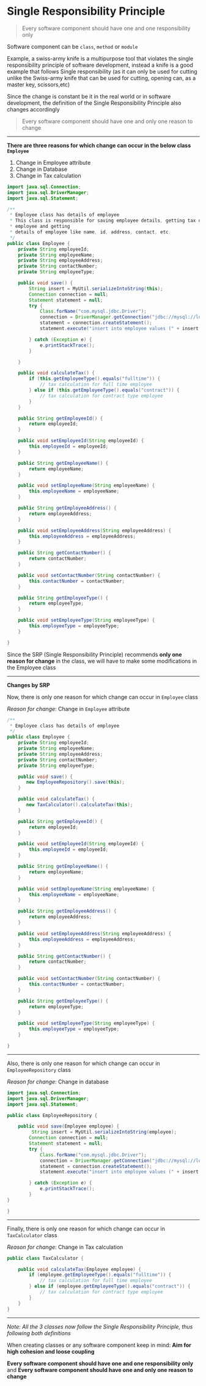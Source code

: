 # Single Responsibility Principle


> Every software component should have one and one responsibility only

Software component can be `class`, `method` or `module`

Example, a swiss-army knife is a multipurpose tool that violates the single responsibility principle of software development, instead a knife is a good example that follows Single responsibility (as it can only be used for cutting unlike the Swiss-army knife that can be used for cutting, opening can, as a master key, scissors,etc)

Since the change is constant be it in the real world or in software development, the definition of the Single Responsibility Principle also changes accordingly 

> Every software component should have one and only one reason to change

---

**There are three reasons for which change can occur in the below class `Employee`**

1. Change in Employee attribute
2. Change in Database
3. Change in Tax calculation

```java
import java.sql.Connection;
import java.sql.DriverManager;
import java.sql.Statement;

/**
 * Employee class has details of employee
 * This class is responsible for saving employee details, getting tax of
 * employee and getting
 * details of employee like name, id, address, contact, etc.
 */
public class Employee {
    private String employeeId;
    private String employeeName;
    private String employeeAddress;
    private String contactNumber;
    private String employeeType;

    public void save() {
        String insert = MyUtil.serializeIntoString(this);
        Connection connection = null;
        Statement statement = null;
        try {
            Class.forName("com.mysql.jdbc.Driver");
            connection = DriverManager.getConnection("jdbc://mysql://localhost:8080/MyDb", "root", "password");
            statement = connection.createStatement();
            statement.execute("insert into employee values (" + insert + ")");

        } catch (Exception e) {
            e.printStackTrace();
        }

    }

    public void calculateTax() {
        if (this.getEmployeeType().equals("fulltime")) {
            // tax calculation for full time employee
        } else if (this.getEmployeeType().equals("contract")) {
            // tax calculation for contract type employee
        }
    }

    public String getEmployeeId() {
        return employeeId;
    }

    public void setEmployeeId(String employeeId) {
        this.employeeId = employeeId;
    }

    public String getEmployeeName() {
        return employeeName;
    }

    public void setEmployeeName(String employeeName) {
        this.employeeName = employeeName;
    }

    public String getEmployeeAddress() {
        return employeeAddress;
    }

    public void setEmployeeAddress(String employeeAddress) {
        this.employeeAddress = employeeAddress;
    }

    public String getContactNumber() {
        return contactNumber;
    }

    public void setContactNumber(String contactNumber) {
        this.contactNumber = contactNumber;
    }

    public String getEmployeeType() {
        return employeeType;
    }

    public void setEmployeeType(String employeeType) {
        this.employeeType = employeeType;
    }

}
```
Since the SRP (Single Responsibility Principle) recommends **only one reason for change** in the class, we will have to make some modifications in the Employee class

---

**Changes by SRP**

Now, there is only one reason for which change can occur in `Employee` class

*Reason for change*: Change in `Employee` attribute

```java
/**
 * Employee class has details of employee
 */
public class Employee {
    private String employeeId;
    private String employeeName;
    private String employeeAddress;
    private String contactNumber;
    private String employeeType;

    public void save() {
       new EmployeeRepository().save(this);
    }

    public void calculateTax() {
       new TaxCalculator().calculateTax(this);
    }

    public String getEmployeeId() {
        return employeeId;
    }

    public void setEmployeeId(String employeeId) {
        this.employeeId = employeeId;
    }

    public String getEmployeeName() {
        return employeeName;
    }

    public void setEmployeeName(String employeeName) {
        this.employeeName = employeeName;
    }

    public String getEmployeeAddress() {
        return employeeAddress;
    }

    public void setEmployeeAddress(String employeeAddress) {
        this.employeeAddress = employeeAddress;
    }

    public String getContactNumber() {
        return contactNumber;
    }

    public void setContactNumber(String contactNumber) {
        this.contactNumber = contactNumber;
    }

    public String getEmployeeType() {
        return employeeType;
    }

    public void setEmployeeType(String employeeType) {
        this.employeeType = employeeType;
    }

}
```

---

Also, there is only one reason for which change can occur in `EmployeeRepository` class

*Reason for change*: Change in database

```java
import java.sql.Connection;
import java.sql.DriverManager;
import java.sql.Statement;

public class EmployeeRepository {

    public void save(Employee employee) {
         String insert = MyUtil.serializeIntoString(employee);
        Connection connection = null;
        Statement statement = null;
        try {
            Class.forName("com.mysql.jdbc.Driver");
            connection = DriverManager.getConnection("jdbc://mysql://localhost:8080/MyDb", "root", "password");
            statement = connection.createStatement();
            statement.execute("insert into employee values (" + insert + ")");

        } catch (Exception e) {
            e.printStackTrace();
        }
}

}
```
---

Finally, there is only one reason for which change can occur in `TaxCalculator` class

*Reason for change*: Change in Tax calculation

```java
public class TaxCalculator {

    public void calculateTax(Employee employee) {
        if (employee.getEmployeeType().equals("fulltime")) {
            // tax calculation for full time employee
        } else if (employee.getEmployeeType().equals("contract")) {
            // tax calculation for contract type employee
        }
    }
}
```
---

*Note: All the 3 classes now follow the Single Responsibility Principle, thus following both definitions*

When creating classes or any software component keep in mind: **Aim for high cohesion and loose coupling** 

**Every software component should have one and one responsibility only** and 
**Every software component should have one and only one reason to change**